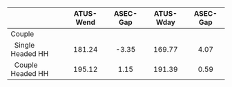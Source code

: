 
|                      |    ATUS-Wend |     ASEC-Gap |    ATUS-Wday |     ASEC-Gap |
| -------------------- | :----------: | :----------: | :----------: | :----------: |
| Couple               |              |              |              |              |
| &nbsp;&nbsp;Single Headed HH |       181.24 |        -3.35 |       169.77 |         4.07 |
| &nbsp;&nbsp;Couple Headed HH |       195.12 |         1.15 |       191.39 |         0.59 |


